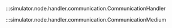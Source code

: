 :::simulator.node.handler.communication.CommunicationHandler

:::simulator.node.handler.communication.CommunicationMedium
